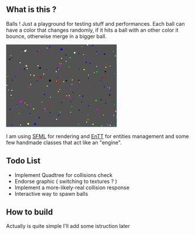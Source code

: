 
## What is this ?
Balls ! Just a playground for testing stuff and performances.
Each ball can have a color that changes randomly, if it hits a ball with an other color it bounce, otherwise merge in a bigger ball.

![randballs](media/screen.PNG)

I am using [SFML](https://github.com/SFML/SFML) for rendering and [EnTT](https://github.com/skypjack/entt) for entities management and some few handmade classes that act like an "engine".


## Todo List

* Implement Quadtree for collisions check
* Endorse graphic ( switching to textures ? )
* Implement a more-likely-real collision response
* Interactive way to spawn balls


## How to build

Actually is quite simple I'll add some istruction later




